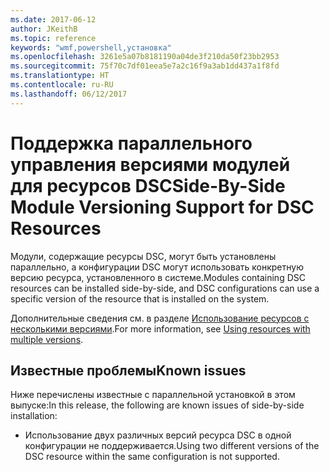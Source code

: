 ```yaml
---
ms.date: 2017-06-12
author: JKeithB
ms.topic: reference
keywords: "wmf,powershell,установка"
ms.openlocfilehash: 3261e5a07b8181190a04de3f210da50f23bb2953
ms.sourcegitcommit: 75f70c7df01eea5e7a2c16f9a3ab1dd437a1f8fd
ms.translationtype: HT
ms.contentlocale: ru-RU
ms.lasthandoff: 06/12/2017
---
```

# <a name="side-by-side-module-versioning-support-for-dsc-resources"></a><span data-ttu-id="ea6fb-102">Поддержка параллельного управления версиями модулей для ресурсов DSC</span><span class="sxs-lookup"><span data-stu-id="ea6fb-102">Side-By-Side Module Versioning Support for DSC Resources</span></span>

<span data-ttu-id="ea6fb-103">Модули, содержащие ресурсы DSC, могут быть установлены параллельно, а конфигурации DSC могут использовать конкретную версию ресурса, установленного в системе.</span><span class="sxs-lookup"><span data-stu-id="ea6fb-103">Modules containing DSC resources can be installed side-by-side, and DSC configurations can use a specific version of the resource that is installed on the system.</span></span>

<span data-ttu-id="ea6fb-104">Дополнительные сведения см. в разделе [Использование ресурсов с несколькими версиями](https://msdn.microsoft.com/powershell/dsc/sxsresource).</span><span class="sxs-lookup"><span data-stu-id="ea6fb-104">For more information, see [Using resources with multiple versions](https://msdn.microsoft.com/powershell/dsc/sxsresource).</span></span>

## <a name="known-issues"></a><span data-ttu-id="ea6fb-105">Известные проблемы</span><span class="sxs-lookup"><span data-stu-id="ea6fb-105">Known issues</span></span>

<span data-ttu-id="ea6fb-106">Ниже перечислены известные с параллельной установкой в этом выпуске:</span><span class="sxs-lookup"><span data-stu-id="ea6fb-106">In this release, the following are known issues of side-by-side installation:</span></span>

-   <span data-ttu-id="ea6fb-107">Использование двух различных версий ресурса DSC в одной конфигурации не поддерживается.</span><span class="sxs-lookup"><span data-stu-id="ea6fb-107">Using two different versions of the DSC resource within the same configuration is not supported.</span></span>

